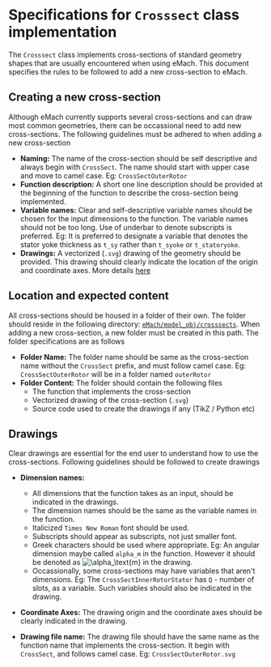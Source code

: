 # Specifications for `Crosssect` class implementation

The `Crosssect` class implements cross-sections of standard geometry shapes that are usually encountered when using eMach. This document specifies the rules to be followed to add a new cross-section to eMach.


## Creating a new cross-section

Although eMach currently supports several cross-sections and can draw most common geometries, there can be occassional need to add new cross-sections. 
The following guidelines must be adhered to when adding a new cross-section

- **Naming:** The name of the cross-section should be self descriptive and always begin with `CrossSect`. The name should start with upper case and move to camel case. Eg: `CrossSectOuterRotor`
- **Function description:** A short one line description should be provided at the beginning of the function to describe the cross-section being implemented.
- **Variable names:** Clear and self-descriptive variable names should be chosen for the input dimensions to the function. The variable names should not be too long. Use of underbar to denote subscripts is preferred. Eg: It is preferred to designate a variable that denotes the stator yoke thickness as `t_sy` rather than `t_syoke` or `t_statoryoke`. 
- **Drawings:** A vectorized (`.svg`) drawing of the geometry should be provided. This drawing should clearly indicate the location of the origin and coordinate axes. More details [here](./#drawings)

## Location and expected content

All cross-sections should be housed in a folder of their own. The folder should reside in the following directory: [`eMach/model_obj/crosssects`](./). 
When adding a new cross-section, a new folder must be created in this path. The folder specifications are as follows

- **Folder Name:** The folder name should be same as the cross-section name without the `CrossSect` prefix, and must follow camel case. Eg: `CrossSectOuterRotor` will be in a folder named `outerRotor`
- **Folder Content:** The folder should contain the following files
  - The function that implements the cross-section 
  - Vectorized drawing of the cross-section (`.svg`) 
   - Source code used to create the drawings if any (TikZ / Python etc)

## Drawings

Clear drawings are essential for the end user to understand how to use the cross-sections. Following guidelines should be followed to create drawings

- **Dimension names:** 
  - All dimensions that the function takes as an input, should be indicated in the drawings. 
  - The dimension names should be the same as the variable names in the function.
  - Italicized `Times New Roman` font should be used.
  - Subscripts should appear as subscripts, not just smaller font.
  - Greek characters should be used where appropriate. Eg: An angular dimension maybe called `alpha_m` in the function. However it should be denoted as <img src="https://latex.codecogs.com/gif.latex?\alpha_\text{m}" title="\alpha_\text{m}" /> in the drawing.
  - Occassionally, some cross-sections may have variables that aren't dimensions. Eg: The `CrossSectInnerRotorStator` has `Q` - number of slots, as a variable. Such variables should also be indicated in the drawing.

- **Coordinate Axes:** The drawing origin and the coordinate axes should be clearly indicated in the drawing.

- **Drawing file name:** The drawing file should have the same name as the function name that implements the cross-section. It begin with `CrossSect`, and follows camel case. Eg: `CrossSectOuterRotor.svg`


